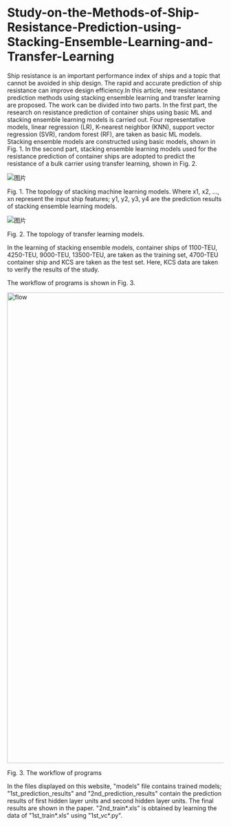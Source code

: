 # Study-on-the-Methods-of-Ship-Resistance-Prediction-using-Stacking-Ensemble-Learning-and-Transfer-Learning


Ship resistance is an important performance index of ships and a topic that cannot be avoided in ship design. The rapid and accurate prediction of ship resistance can improve design efficiency.In this article, new resistance prediction methods using stacking ensemble learning and transfer learning are proposed. The work can be divided into two parts. In the first part, the research on resistance prediction of container ships using basic ML and stacking ensemble learning models is carried out. Four representative models, linear regression (LR), K-nearest neighbor (KNN), support vector regression (SVR), random forest (RF), are taken as basic ML models. Stacking ensemble models are constructed using basic models, shown in Fig. 1.  In the second part, stacking ensemble learning models used for the resistance prediction of container ships are adopted to predict the resistance of a bulk carrier using transfer learning, shown in Fig. 2.


![图片](https://user-images.githubusercontent.com/45836677/147429091-d98fe553-61b4-4da1-b7f7-56dedffd6cf9.png)

Fig. 1. The topology of stacking machine learning models. Where x1, x2, ..., xn represent the input ship features; y1, y2, y3, y4 are the prediction results of stacking ensemble learning models.

![图片](https://user-images.githubusercontent.com/45836677/147429165-3e88662a-3e5a-415f-91dd-9fa3d6140a75.png)

Fig. 2. The topology of transfer learning models.

In the learning of stacking ensemble models, container ships of 1100-TEU, 4250-TEU, 9000-TEU, 13500-TEU, are taken as the training set, 4700-TEU container ship and KCS are taken as the test set. Here, KCS data are taken to verify the results of the study. 

The workflow of programs is shown in Fig. 3.

<img width="1093" alt="flow" src="https://user-images.githubusercontent.com/45836677/147475181-edbec4ca-cb5e-45aa-89ac-b0415a6680d5.png">

Fig. 3. The workflow of programs

In the files displayed on this website, "models" file contains trained models; "1st_prediction_results" and "2nd_prediction_results" contain the prediction results of first hidden layer units and second hidden layer units. The final results are shown in the paper. "2nd_train*.xls" is obtained by learning the data of "1st_train*.xls" using "1st_vc*.py".
